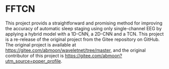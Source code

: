 # FFTCN
This project provids a straightforward and promising method for improving the accuracy of automatic sleep staging using only single-channel EEG by applying a hybrid model with a 1D-CNN, a 2D-CNN and a TCN.
This project is a re-release of the original project from the Gitee repository on GitHub. The original project is available at https://gitee.com/abmoon/waveletnet/tree/master, and the original contributor of this project is https://gitee.com/abmoon?utm_source=poper_profile.
